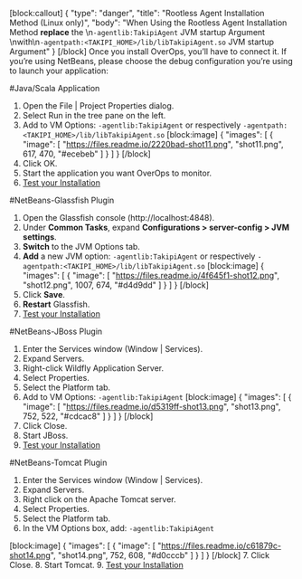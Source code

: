 [block:callout]
{
  "type": "danger",
  "title": "Rootless Agent Installation Method (Linux only)",
  "body": "When Using the Rootless Agent Installation Method **replace** the \n```-agentlib:TakipiAgent``` JVM startup Argument \nwith\n```-agentpath:<TAKIPI_HOME>/lib/libTakipiAgent.so``` JVM startup Argument"
}
[/block]
Once you install OverOps, you’ll have to connect it. If you’re using NetBeans, please choose the debug configuration you’re using to launch your application:
 
 
#Java/Scala Application
1. Open the File | Project Properties dialog.
2. Select Run in the tree pane on the left.
3. Add to VM Options: `-agentlib:TakipiAgent`  or respectively `-agentpath:<TAKIPI_HOME>/lib/libTakipiAgent.so`
[block:image]
{
  "images": [
    {
      "image": [
        "https://files.readme.io/2220bad-shot11.png",
        "shot11.png",
        617,
        470,
        "#ecebeb"
      ]
    }
  ]
}
[/block]
4. Click OK.
5. Start the application you want OverOps to monitor.
6. [Test your Installation](doc:test-your-installation) 


 
#NetBeans-Glassfish Plugin
1. Open the Glassfish console (http://localhost:4848).
2. Under **Common Tasks**, expand **Configurations > server-config > JVM settings**.
3. **Switch** to the JVM Options tab.
4. **Add** a new JVM option: `-agentlib:TakipiAgent`  or respectively `-agentpath:<TAKIPI_HOME>/lib/libTakipiAgent.so`
[block:image]
{
  "images": [
    {
      "image": [
        "https://files.readme.io/4f645f1-shot12.png",
        "shot12.png",
        1007,
        674,
        "#d4d9dd"
      ]
    }
  ]
}
[/block]
5. Click **Save**.
6. **Restart** Glassfish.
7. [Test your Installation](doc:test-your-installation)  


#NetBeans-JBoss Plugin
1. Enter the Services window (Window | Services).
2. Expand Servers.
3. Right-click Wildfly Application Server.
4. Select Properties.
5. Select the Platform tab.
6. Add to VM Options: `-agentlib:TakipiAgent` 
[block:image]
{
  "images": [
    {
      "image": [
        "https://files.readme.io/d5319ff-shot13.png",
        "shot13.png",
        752,
        522,
        "#cdcac8"
      ]
    }
  ]
}
[/block]
7. Click Close.
8. Start JBoss.
9. [Test your Installation](doc:test-your-installation)  



#NetBeans-Tomcat Plugin
1. Enter the Services window (Window | Services).
2. Expand Servers.
3. Right click on the Apache Tomcat server.
4. Select Properties.
5. Select the Platform tab.
6. In the VM Options box, add: `-agentlib:TakipiAgent` 

[block:image]
{
  "images": [
    {
      "image": [
        "https://files.readme.io/c61879c-shot14.png",
        "shot14.png",
        752,
        608,
        "#d0cccb"
      ]
    }
  ]
}
[/block]
7. Click Close.
8. Start Tomcat.
9. [Test your Installation](doc:test-your-installation)